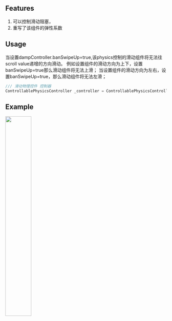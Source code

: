 <!--
This README describes the package. If you publish this package to pub.dev,
this README's contents appear on the landing page for your package.

For information about how to write a good package README, see the guide for
[writing package pages](https://dart.dev/guides/libraries/writing-package-pages).

For general information about developing packages, see the Dart guide for
[creating packages](https://dart.dev/guides/libraries/create-library-packages)
and the Flutter guide for
[developing packages and plugins](https://flutter.dev/developing-packages).
-->


## Features

1. 可以控制滑动阻塞，
2. 重写了该组件的弹性系数

## Usage

当设置dampController.banSwipeUp=true,该physics控制的滑动组件将无法往scroll value递增的方向滑动。
例如设置组件的滑动方向为上下，设置banSwipeUp=true那么滑动组件将无法上滑；
当设置组件的滑动方向为左右，设置banSwipeUp=true，那么滑动组件将无法左滑；
```dart
/// 滑动物理控件 控制器
ControllablePhysicsController _controller = ControllablePhysicsController();
```
## Example

<img src='https://user-images.githubusercontent.com/24474112/217135945-a8258d5e-ff87-44cb-b0f4-00f7a7c114e3.png' width=40%>


